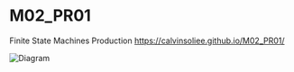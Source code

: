 # M02_PR01
Finite State Machines Production
https://calvinsoliee.github.io/M02_PR01/

![Diagram](https://user-images.githubusercontent.com/77906888/189604615-7a1a82aa-8521-47e8-a556-8feb643e5751.png)
